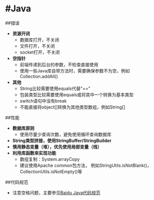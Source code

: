 #Java
=======================

##错误
 - **资源开闭**
    - 数据库打开，不关闭
    - 文件打开，不关闭
    - socket打开，不关闭
 - **空指针**
    - 前端传递到后台的参数，不检查直接使用
    - 使用一些Java库自带方法时，需要确保参数不为空，例如Collection.addAll()
 - **其他**
    - String比较需要使用equals代替"=="
    - 包装类型比较需要使用equals或将其中一个转换为基本类型
    - switch语句中没有break
    - 不能直接将object[]转换为其他类型数组，例如String[]

##性能
 - **数据库原则**
    - 使用尽量少查询次数，避免使用循环查询数据库
 - **String类型拼接，使用StringBuffer/StringBuilder**
 - **慎用静态变量（堆），优先使用局部变量（栈）**
 - **利用库函数来实现功能**
    - 数组复制：System.arrayCopy
    - 建议使用Apache common包方法， 例如StringUtils.isNotBlank()，CollectionUtils.isNotEmpty()等

##代码规范
 - 注意空格问题，主要参见[Baidu Java代码规范][1]


  [1]: http://styleguide.baidu.com/style/java/index.html
